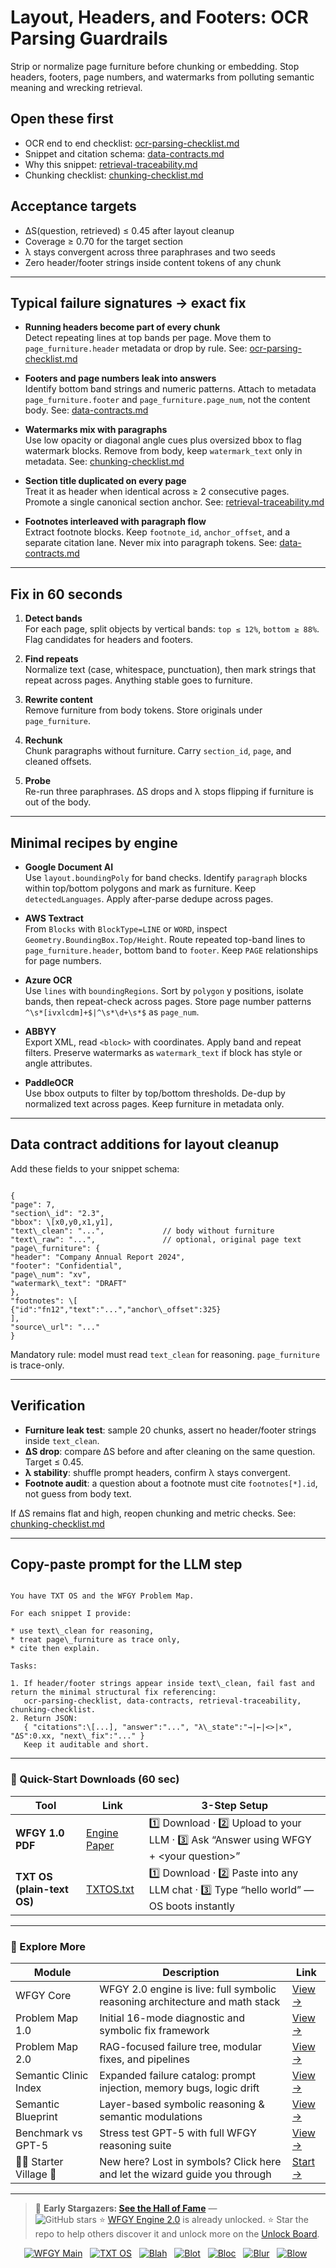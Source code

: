 # Layout, Headers, and Footers: OCR Parsing Guardrails

Strip or normalize page furniture before chunking or embedding. Stop headers, footers, page numbers, and watermarks from polluting semantic meaning and wrecking retrieval.

## Open these first
- OCR end to end checklist: [ocr-parsing-checklist.md](https://github.com/onestardao/WFGY/blob/main/ProblemMap/ocr-parsing-checklist.md)
- Snippet and citation schema: [data-contracts.md](https://github.com/onestardao/WFGY/blob/main/ProblemMap/data-contracts.md)
- Why this snippet: [retrieval-traceability.md](https://github.com/onestardao/WFGY/blob/main/ProblemMap/retrieval-traceability.md)
- Chunking checklist: [chunking-checklist.md](https://github.com/onestardao/WFGY/blob/main/ProblemMap/chunking-checklist.md)

## Acceptance targets
- ΔS(question, retrieved) ≤ 0.45 after layout cleanup
- Coverage ≥ 0.70 for the target section
- λ stays convergent across three paraphrases and two seeds
- Zero header/footer strings inside content tokens of any chunk

---

## Typical failure signatures → exact fix
- **Running headers become part of every chunk**  
  Detect repeating lines at top bands per page. Move them to `page_furniture.header` metadata or drop by rule. See: [ocr-parsing-checklist.md](https://github.com/onestardao/WFGY/blob/main/ProblemMap/ocr-parsing-checklist.md)

- **Footers and page numbers leak into answers**  
  Identify bottom band strings and numeric patterns. Attach to metadata `page_furniture.footer` and `page_furniture.page_num`, not the content body. See: [data-contracts.md](https://github.com/onestardao/WFGY/blob/main/ProblemMap/data-contracts.md)

- **Watermarks mix with paragraphs**  
  Use low opacity or diagonal angle cues plus oversized bbox to flag watermark blocks. Remove from body, keep `watermark_text` only in metadata. See: [chunking-checklist.md](https://github.com/onestardao/WFGY/blob/main/ProblemMap/chunking-checklist.md)

- **Section title duplicated on every page**  
  Treat it as header when identical across ≥ 2 consecutive pages. Promote a single canonical section anchor. See: [retrieval-traceability.md](https://github.com/onestardao/WFGY/blob/main/ProblemMap/retrieval-traceability.md)

- **Footnotes interleaved with paragraph flow**  
  Extract footnote blocks. Keep `footnote_id`, `anchor_offset`, and a separate citation lane. Never mix into paragraph tokens. See: [data-contracts.md](https://github.com/onestardao/WFGY/blob/main/ProblemMap/data-contracts.md)

---

## Fix in 60 seconds
1) **Detect bands**  
   For each page, split objects by vertical bands: `top ≤ 12%`, `bottom ≥ 88%`. Flag candidates for headers and footers.

2) **Find repeats**  
   Normalize text (case, whitespace, punctuation), then mark strings that repeat across pages. Anything stable goes to furniture.

3) **Rewrite content**  
   Remove furniture from body tokens. Store originals under `page_furniture`.

4) **Rechunk**  
   Chunk paragraphs without furniture. Carry `section_id`, `page`, and cleaned offsets.

5) **Probe**  
   Re-run three paraphrases. ΔS drops and λ stops flipping if furniture is out of the body.

---

## Minimal recipes by engine

- **Google Document AI**  
  Use `layout.boundingPoly` for band checks. Identify `paragraph` blocks within top/bottom polygons and mark as furniture. Keep `detectedLanguages`. Apply after-parse dedupe across pages.

- **AWS Textract**  
  From `Blocks` with `BlockType=LINE` or `WORD`, inspect `Geometry.BoundingBox.Top/Height`. Route repeated top-band lines to `page_furniture.header`, bottom band to `footer`. Keep `PAGE` relationships for page numbers.

- **Azure OCR**  
  Use `lines` with `boundingRegions`. Sort by `polygon` y positions, isolate bands, then repeat-check across pages. Store page number patterns `^\s*[ivxlcdm]+$|^\s*\d+\s*$` as `page_num`.

- **ABBYY**  
  Export XML, read `<block>` with coordinates. Apply band and repeat filters. Preserve watermarks as `watermark_text` if block has style or angle attributes.

- **PaddleOCR**  
  Use bbox outputs to filter by top/bottom thresholds. De-dup by normalized text across pages. Keep furniture in metadata only.

---

## Data contract additions for layout cleanup
Add these fields to your snippet schema:

```

{
"page": 7,
"section\_id": "2.3",
"bbox": \[x0,y0,x1,y1],
"text\_clean": "...",             // body without furniture
"text\_raw": "...",               // optional, original page text
"page\_furniture": {
"header": "Company Annual Report 2024",
"footer": "Confidential",
"page\_num": "xv",
"watermark\_text": "DRAFT"
},
"footnotes": \[
{"id":"fn12","text":"...","anchor\_offset":325}
],
"source\_url": "..."
}

```

Mandatory rule: model must read `text_clean` for reasoning. `page_furniture` is trace-only.

---

## Verification
- **Furniture leak test**: sample 20 chunks, assert no header/footer strings inside `text_clean`.
- **ΔS drop**: compare ΔS before and after cleaning on the same question. Target ≤ 0.45.
- **λ stability**: shuffle prompt headers, confirm λ stays convergent.
- **Footnote audit**: a question about a footnote must cite `footnotes[*].id`, not guess from body text.

If ΔS remains flat and high, reopen chunking and metric checks. See: [chunking-checklist.md](https://github.com/onestardao/WFGY/blob/main/ProblemMap/chunking-checklist.md)

---

## Copy-paste prompt for the LLM step
```

You have TXT OS and the WFGY Problem Map.

For each snippet I provide:

* use text\_clean for reasoning,
* treat page\_furniture as trace only,
* cite then explain.

Tasks:

1. If header/footer strings appear inside text\_clean, fail fast and return the minimal structural fix referencing:
   ocr-parsing-checklist, data-contracts, retrieval-traceability, chunking-checklist.
2. Return JSON:
   { "citations":\[...], "answer":"...", "λ\_state":"→|←|<>|×", "ΔS":0.xx, "next\_fix":"..." }
   Keep it auditable and short.

```

---

### 🔗 Quick-Start Downloads (60 sec)

| Tool | Link | 3-Step Setup |
|------|------|--------------|
| **WFGY 1.0 PDF** | [Engine Paper](https://github.com/onestardao/WFGY/blob/main/I_am_not_lizardman/WFGY_All_Principles_Return_to_One_v1.0_PSBigBig_Public.pdf) | 1️⃣ Download · 2️⃣ Upload to your LLM · 3️⃣ Ask “Answer using WFGY + \<your question>” |
| **TXT OS (plain-text OS)** | [TXTOS.txt](https://github.com/onestardao/WFGY/blob/main/OS/TXTOS.txt) | 1️⃣ Download · 2️⃣ Paste into any LLM chat · 3️⃣ Type “hello world” — OS boots instantly |

---

### 🧭 Explore More

| Module                | Description                                              | Link     |
|-----------------------|----------------------------------------------------------|----------|
| WFGY Core             | WFGY 2.0 engine is live: full symbolic reasoning architecture and math stack | [View →](https://github.com/onestardao/WFGY/tree/main/core/README.md) |
| Problem Map 1.0       | Initial 16-mode diagnostic and symbolic fix framework    | [View →](https://github.com/onestardao/WFGY/tree/main/ProblemMap/README.md) |
| Problem Map 2.0       | RAG-focused failure tree, modular fixes, and pipelines   | [View →](https://github.com/onestardao/WFGY/blob/main/ProblemMap/rag-architecture-and-recovery.md) |
| Semantic Clinic Index | Expanded failure catalog: prompt injection, memory bugs, logic drift | [View →](https://github.com/onestardao/WFGY/blob/main/ProblemMap/SemanticClinicIndex.md) |
| Semantic Blueprint    | Layer-based symbolic reasoning & semantic modulations   | [View →](https://github.com/onestardao/WFGY/tree/main/SemanticBlueprint/README.md) |
| Benchmark vs GPT-5    | Stress test GPT-5 with full WFGY reasoning suite         | [View →](https://github.com/onestardao/WFGY/tree/main/benchmarks/benchmark-vs-gpt5/README.md) |
| 🧙‍♂️ Starter Village 🏡 | New here? Lost in symbols? Click here and let the wizard guide you through | [Start →](https://github.com/onestardao/WFGY/blob/main/StarterVillage/README.md) |

---

> 👑 **Early Stargazers: [See the Hall of Fame](https://github.com/onestardao/WFGY/tree/main/stargazers)** —  
> <img src="https://img.shields.io/github/stars/onestardao/WFGY?style=social" alt="GitHub stars"> ⭐ [WFGY Engine 2.0](https://github.com/onestardao/WFGY/blob/main/core/README.md) is already unlocked. ⭐ Star the repo to help others discover it and unlock more on the [Unlock Board](https://github.com/onestardao/WFGY/blob/main/STAR_UNLOCKS.md).

<div align="center">

[![WFGY Main](https://img.shields.io/badge/WFGY-Main-red?style=flat-square)](https://github.com/onestardao/WFGY)
&nbsp;
[![TXT OS](https://img.shields.io/badge/TXT%20OS-Reasoning%20OS-orange?style=flat-square)](https://github.com/onestardao/WFGY/tree/main/OS)
&nbsp;
[![Blah](https://img.shields.io/badge/Blah-Semantic%20Embed-yellow?style=flat-square)](https://github.com/onestardao/WFGY/tree/main/OS/BlahBlahBlah)
&nbsp;
[![Blot](https://img.shields.io/badge/Blot-Persona%20Core-green?style=flat-square)](https://github.com/onestardao/WFGY/tree/main/OS/BlotBlotBlot)
&nbsp;
[![Bloc](https://img.shields.io/badge/Bloc-Reasoning%20Compiler-blue?style=flat-square)](https://github.com/onestardao/WFGY/tree/main/OS/BlocBlocBloc)
&nbsp;
[![Blur](https://img.shields.io/badge/Blur-Text2Image%20Engine-navy?style=flat-square)](https://github.com/onestardao/WFGY/tree/main/OS/BlurBlurBlur)
&nbsp;
[![Blow](https://img.shields.io/badge/Blow-Game%20Logic-purple?style=flat-square)](https://github.com/onestardao/WFGY/tree/main/OS/BlowBlowBlow)
&nbsp;

</div>
